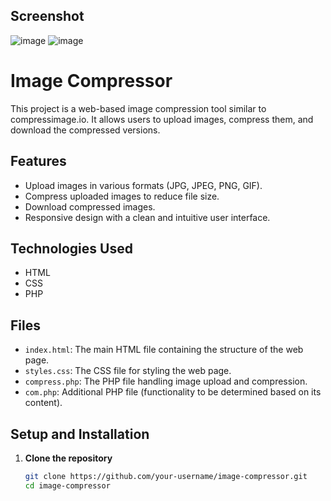 ## Screenshot
![image](https://github.com/Naman1995jain/Compress-tool/assets/131385927/0a7993e5-83b0-468a-82a2-8f05c7f571e6)
![image](https://github.com/Naman1995jain/Compress-tool/assets/131385927/aeb97131-5cf4-4b56-b5e9-1a71529bf1d8)



# Image Compressor

This project is a web-based image compression tool similar to compressimage.io. It allows users to upload images, compress them, and download the compressed versions.

## Features

- Upload images in various formats (JPG, JPEG, PNG, GIF).
- Compress uploaded images to reduce file size.
- Download compressed images.
- Responsive design with a clean and intuitive user interface.

## Technologies Used

- HTML
- CSS
- PHP

## Files

- `index.html`: The main HTML file containing the structure of the web page.
- `styles.css`: The CSS file for styling the web page.
- `compress.php`: The PHP file handling image upload and compression.
- `com.php`: Additional PHP file (functionality to be determined based on its content).

## Setup and Installation

1. **Clone the repository**

   ```bash
   git clone https://github.com/your-username/image-compressor.git
   cd image-compressor

